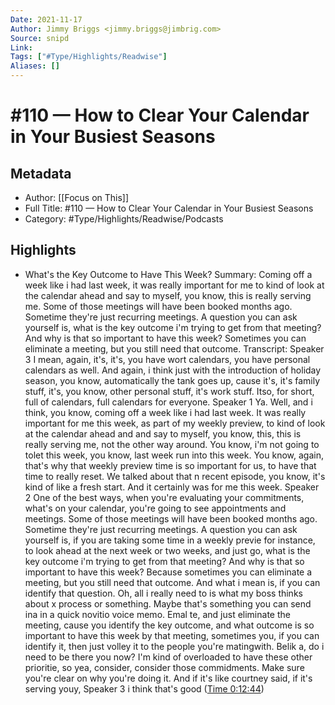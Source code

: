 ```yaml
---
Date: 2021-11-17
Author: Jimmy Briggs <jimmy.briggs@jimbrig.com>
Source: snipd
Link: 
Tags: ["#Type/Highlights/Readwise"]
Aliases: []
---
```

# #110 —  How to Clear Your Calendar in Your Busiest Seasons

## Metadata
- Author: [[Focus on This]]
- Full Title: #110 —  How to Clear Your Calendar in Your Busiest Seasons
- Category: #Type/Highlights/Readwise/Podcasts

## Highlights
- What's the Key Outcome to Have This Week?
  Summary:
  Coming off a week like i had last week, it was really important for me to kind of look at the calendar ahead and say to myself, you know, this is really serving me. Some of those meetings will have been booked months ago. Sometime they're just recurring meetings. A question you can ask yourself is, what is the key outcome i'm trying to get from that meeting? And why is that so important to have this week? Sometimes you can eliminate a meeting, but you still need that outcome.
  Transcript:
  Speaker 3
  I mean, again, it's, it's, you have wort calendars, you have personal calendars as well. And again, i think just with the introduction of holiday season, you know, automatically the tank goes up, cause it's, it's family stuff, it's, you know, other personal stuff, it's work stuff. Itso, for short, full of calendars, full calendars for everyone.
  Speaker 1
  Ya. Well, and i think, you know, coming off a week like i had last week. It was really important for me this week, as part of my weekly preview, to kind of look at the calendar ahead and and say to myself, you know, this, this is really serving me, not the other way around. You know, i'm not going to tolet this week, you know, last week run into this week. You know, again, that's why that weekly preview time is so important for us, to have that time to really reset. We talked about that n recent episode, you know, it's kind of like a fresh start. And it certainly was for me this week.
  Speaker 2
  One of the best ways, when you're evaluating your commitments, what's on your calendar, you're going to see appointments and meetings. Some of those meetings will have been booked months ago. Sometime they're just recurring meetings. A question you can ask yourself is, if you are taking some time in a weekly previe for instance, to look ahead at the next week or two weeks, and just go, what is the key outcome i'm trying to get from that meeting? And why is that so important to have this week? Because sometimes you can eliminate a meeting, but you still need that outcome. And what i mean is, if you can identify that question. Oh, all i really need to is what my boss thinks about x process or something. Maybe that's something you can send ina in a quick novitio voice memo. Emal te, and just eliminate the meeting, cause you identify the key outcome, and what outcome is so important to have this week by that meeting, sometimes you, if you can identify it, then just volley it to the people you're matingwith. Belik a, do i need to be there you now? I'm kind of overloaded to have these other prioritie, so yea, consider, consider those commidments. Make sure you're clear on why you're doing it. And if it's like courtney said, if it's serving youy,
  Speaker 3
  i think that's good ([Time 0:12:44](https://share.snipd.com/snip/7b013370-f90f-4e23-83c7-92f77d76aa8a))
